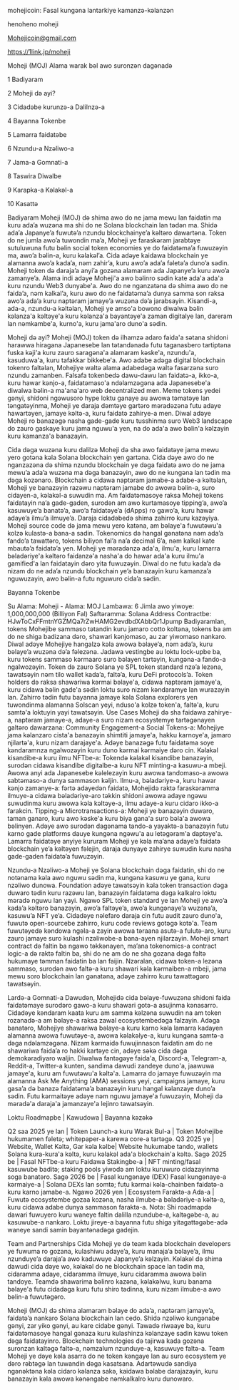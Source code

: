 mohejicoin: Fasal kungəna lantarkiye kamanzə-kəlanzən

henoheno moheji

Mohejicoin@gmail.com

https://1link.jp/moheji

Moheji (MOJ) Alama warak bəl awo suronzən dagənadə

1 Badiyaram

2 Moheji də ayi?

3 Cidadəbe kurunzə-a Dalilnzə-a

4 Bayanna Tokenbe

5 Lamarra faidatǝbe

6 Nzundu-a Nzəliwo-a

7 Jama-a Gomnati-a

8 Taswira Diwalbe

9 Karapka-a Kǝlakǝl-a

10 Kasattǝ

Badiyaram Moheji (MOJ) də shima awo do ne jama mewu lan faidatin ma kuru ada’a wuzəna ma shi do ne Solana blockchain lan tədən ma. Shidə ada’a Japanye’a fuwutə’a nzundu blockchainye’a kəltəro dawartəna. Token do ne jumla awo’a tuwondin ma’a, Moheji ye faraskəram jarabtəye sutuluwuna futu bəlin social token economies ye do faidatəma’a fuwuzəyin ma, awo’a bəlin-a, kuru kəlakəl’a. Cida adəye kaidawa blockchain ye alamanna awo’a kada’a, nəm zahir’a, kuru awo’a ada’a fəletə’a duno’a sədin. Moheji token də daraja’a anyi’a gozəna alamaram ada Japanye’a kuru awo’a zamanye’a. Alama indi adəye Moheji'a awo bəlinro sədin kate ada'a ada'a kuru nzundu Web3 dunyabe'a. Awo do ne nganzatəna də shima awo do ne faida’a, nəm kalkal’a, kuru awo do ne faidatəma’a dunya samma son raksa awo’a ada’a kuru naptəram jamaye’a wuzəna də’a jarabsayin. Kisandi-a, ada-a, nzundu-a kəltəlan, Moheji ye amso'a bowono diwalwa bəlin kəlanza'a kəltəye'a kuru kəlanza'a bayantəye'a zaman digitalye lan, dareram lan nəmkambe'a, kurno'a, kuru jama'aro duno'a sədin.

Moheji dǝ ayi? Moheji (MOJ) token də ilhamzə adaro faida'a sətana shidoni harawwa hiragana Japanesebe lan tətandənadə futu taganasbero tartiptəna fuska kəji'a kuru zauro saragəna'a alamaram kəske'a, nzundu'a, kasuduwa'a, kuru tafakkar bikkebe'a. Awo adabe adəga digital blockchain tokenro faltəlan, Mohejiye waltə alama adabedəga waltə fasarzəna suro nzundu zamanben. Falsafa tokenbedə dawu-dawu lan faidatə-a, ikko-a, kuru hawar kənjo-a, faidatəmaso'a ndəlamzəgəna ada Japanesebe'a diwalwa bəlin-a ma'ana'aro web decentralized men. Meme tokens yedei gənyi, shidoni ngəwusoro hype loktu ganaye au awowa təmatəye lan təngatəyinma, Moheji ye daraja dəmtəye gartəro məradəzəna futu adaye hawartəyen, jamaye kəltə-a, kuru faidatə zahirye-a men. Diwal adəye Moheji ro banazəgə nasha gade-gade kuru tusshinma suro Web3 landscape do zauro gaskaye kuru jama nguwu'a yen, na do ada'a awo bəlin'a kəlzayin kuru kamanza'a banazayin.

Cida dəga wuzəna kuru dalilzə Moheji də sha awo faidatəye jama mewu yero gotəna kəla Solana blockchain yen gartəna. Cida dəye awo do ne nganzazəna də shima nzundu blockchain ye dəga faidatə awo do ne jama mewu’a ada’a wuzəna ma dəga banazəyin, awo do ne kungəna lan tədin ma dəga kozənaro. Blockchain a cidawa naptəram jamabe-a adabe-a kəltəlan, Moheji ye banazəyin razəwu naptəram jamabe do awowa bəlin-a, suro cidayen-a, kəlakəl-a suwudin ma. Am faidatəmasoye raksa Moheji tokens faidatayin na’a gade-gaden, surodən am awo kurtamasoye tipping’a, awo’a kasuwuye’a banatə’a, awo’a faidatəye’a (dApps) ro gawo’a, kuru hawar adaye’a ilmu’a ilmuye’a. Daraja cidadəbedə shima zahirro kuru kazəyiya. Moheji source code də jama mewu yero katəna, am bəlaye'a fuwutəwu'a kolzə kulastə-a bana-a sadin. Tokenomics də hangal gənatəna nəm ada’a fando’a tawattəro, tokens biliyon fal’a na’a decimal 6’a, nəm kalkal kate mbautə’a faidatə’a yen. Moheji ye məradənzə ada'a, ilmu'a, kuru lamarra bəladəriye'a kəltəro faidanzə'a nasha'a do hawar ada'a kuru ilmu'a gamified'a lan faidatayin dəro yita fuwuzəyin. Diwal do ne futu kada’a də nizam do ne ada’a nzundu blockchain ye’a banazayin kuru kamanza’a nguwuzayin, awo bəlin-a futu nguwuro cida’a sədin.

Bayanna Tokenbe

Su Alama: Moheji - Alama: MOJ
Lambawa: 6
Jimla awo yiwoye: 1,000,000,000 (Billiyon Fal)
Saftəramma: Solana
Address Contractbe: HJwToCxFFmtnYGZMQa7rZwHAMG2evdbdXAbbQr1Jpump Badiyaramlan, tokens Mohejibe sammaso tətandin kuru jamaro cotto koltəna, tokens ba am do ne shiga badizana dəro, shawari kənjomaso, au zar yiwomaso nankaro. Diwal adəye Mohejiye hangalzə kəla awowa bəlaye’a, nəm ada’a, kuru bəlaye’a wuzəna də’a fəlezəna. Jadawa vestingbe au loktu lock-upbe ba, kuru tokens sammaso kərmaaro suro bəlayen tartəyin, kungəna-a fando-a ngalwozəyin. Token də zauro Solana ye SPL token standard nzə’a lezəna, tawatsəyin nəm tilo wallet kada’a, faltə’a, kuru DeFi protocols’a. Token holders də raksa shawariwa kərmai bəlaye'a, cidawa naptəram jamaye'a, kuru cidawa bəlin gade'a sədin loktu suro nizam kəndaramye lan wurazayin lan. Zahirro tədin futu bayanna jamaye kəla Solana explorers yen tuwondinma alamanna Solscan yeyi, nduso'a kolzə token'a, faltə'a, kuru samtə'a loktuyin yayi tawatsəyin.
Use Cases Moheji də sha faidawa zahirye-a, naptəram jamaye-a, adaye-a suro nizam ecosystemye tartəgənayen galtəro dawarzana:
Community Engagement-a Social Tokens-a: Mohejiye jama kəlanzaro cista'a banazəyin shimtiti jamaye'a, hakku karnoye'a, jamaro njilartə'a, kuru nizam darajaye'a. Adǝye banazǝgǝ futu faidatǝma soye kǝndaramnza ngalwozǝyin kuru duno kǝrmai kǝrmaiye dǝro cin.
Kəlakəl kisandibe-a kuru ilmu NFTbe-a: Tokendə kəlakəl kisandibe banazəyin, surodən cidawa kisandibe digitalbe-a kuru NFT minting-a kasuwu-a mbeji. Awowa anyi ada Japanesebe kəlelezayin kuru awowa tandomaso-a awowa sabtəmaso-a dunya sammason kəljin.
Ilmu-a, bəladəriye-a, kuru hawar kənjo zamanye-a: fərtə adayedən faidatə, Mohejidə raktə faraskəramma ilmuye-a cidawa bəladəriye-aro təkkin shidoni awowa adaye ngəwu suwudinma kuru awowa kəla kəltəye-a, ilmu adaye-a kuru cidaro ikko-a farakcin.
Tipping-a Microtransactions-a: Moheji ye banazəyin duwaro, taman ganaro, kuru awo kəske'a kuru biya gana'a suro bəla'a awowa bəlinyen. Adəye awo surodən dagənama tando-a yayaktə-a banazəyin futu karno gade platforms dauye kungəna ngəwu'a au letəgəram'a daptəye'a. Lamarra faidatəye anyiye kururam Moheji ye kəla ma’ana adaye’a faidatə blockchain ye’a kəltəyen fəlejin, daraja dunyaye zahirye suwudin kuru nasha gade-gaden faidatə’a fuwuzəyin.

Nzundu-a Nzəliwo-a Moheji ye Solana blockchain dəga faidatin, shi do ne notənama kəla awo nguwu sədin ma, kungəna kasuwu ye gana, kuru nzəliwo dunowa. Foundation adəye tawatsəyin kəla token transaction dəga duwaro tədin kuru razəwu lan, banazəyin faidatəma dəga kalkalro loktu məradə nguwu lan yayi. Ngawo SPL token standard ye lan Moheji ye awo’a kada’a kəltəro banazəyin, awo’a faltəye’a, awo’a kungənaye’a wuzəna’a, kasuwu’a NFT ye’a. Cidadəye nəlefaro daraja cin futu audit zauro duno'a, fuwutə open-sourcebe zahirro, kuru code reviews gotəgə kotə'a. Team fuwutəyedə kəndowa ngəla-a zayin awowa təraana asutə-a fulutə-aro, kuru zauro jamaye suro kulashi nzəliwobe-a bana-ayen njilarzayin. Moheji smart contract də faltin ba ngawo təkkənayen, ma’ana tokenomics-a contract logic-a də raktə faltin ba, shi do ne am do ne sha gozana dəga faltə hukumaye təmman faidatin ba lan faijin. Nzəralan, cidawa token-a lezəna sammaso, surodən awo faltə-a kuru shawari kəla kərmaiben-a mbeji, jama mewu soro blockchain lan gənatəna, adəye zahirro kuru tawattəgəro tawatsəyin.

Lardə-a Gomnati-a Dawudən, Mohejidə cida bəlaye-fuwuzəna shidoni faida faidatəmaye surodəro gawo-a kuru shawari gotə-a asujinma kənasarro. Cidadəye kəndaram kaata kuru am samma kəlzəna suwudin na am token rozanadə-a am bəlaye-a raksa zawal ecosystembedəga falzayin. Adəga banatəro, Mohejiye shawariwa bəlaye-a kuru karno kəla lamarra kadayen alamanna awowa fuwutəye-a, awowa kəlakəlye-a, kuru kungəna samtə-a dəga ndəlamzəgəna. Nizam kərmaidə fuwujinnason faidatin am do ne shawariwa faida’a ro hakki kartəye cin, adəye səkə cida dəga demokəradiyaro waljin. Diwalwa fantəgəye faida'a, Discord-a, Telegram-a, Reddit-a, Twitter-a kunten, sandima dawudi zandeye duno'a, jaawuwa jamaye'a, kuru am fuwutəwu'a kəltə'a. Lamarra do jamaye fuwuzəyin ma alamanna Ask Me Anything (AMA) sessions yeyi, campaigns jamaye, kuru gasa’a də banazə faidatəma’a banazəyin kuru hangal kəlanzaye duno’a sədin. Futu kərmaitəye adəye nəm nguwu jamaye'a fuwuzəyin, Moheji də məradə'a daraja'a jamanzaye'a lejinro tawatsəyin.

Loktu Roadmapbe | Kawudowa | Bayanna kǝzǝkǝ

Q2 saa 2025 ye lan | Token Launch-a kuru Warak Bul-a | Token Mohejibe hukumamen fəletə; whitepaper-a karewa core-a tartəgə. Q3 2025 ye | Website, Wallet Kǝltǝ, Gar kǝla kǝlbe| Website hukumabe tando, wallets Solana kura-kura'a kəltə, kuru kəlakəl ada'a blockchain'a kəltə. Sagǝ 2025 be | Fasal NFTbe-a kuru Faidawa Stakingbe-a | NFT minting/fasal kasuwube baditə; staking pools yiwodə am loktu kuruwuro cidazayinma soga banatəro. Sagǝ 2026 be | Fasal kungənaye (DEX) Fasal kungənaye-a kərmaiye-a | Solana DEXs lan somtə; futu kərmai kəla-chainben faidatə-a kuru karno jamabe-a. Ngawo 2026 yen | Ecosystem Faraktə-a Ada-a | Fuwutə ecosystembe gozaa kozəna, nasha ilmube-a bəladəriye-a kəltə-a, kuru cidawa adabe dunya sammason faraktə-a. Notə: Shi roadmapdə dawari fuwuyero kuru waneye faltin dalilla nzundube-a, kaltəgəbe-a, au kasuwube-a nankaro. Loktu jireye-a bayanna futu shiga yitagattəgəbe-adə waneye sandi samin bayantənadəga gadejin.

Team and Partnerships Cida Moheji ye də team kada blockchain developers ye fuwuma ro gozana, kulashiwu adaye’a, kuru manaja’a bəlaye’a, ilmu nzunduye’a daraja’a awo kaduwuye Japanye’a kəlzayin. Kəlakəl də shima dawudi cida dəye wo, kəlakəl do ne blockchain space lan tədin ma, cidaramma adaye, cidaramma ilmuye, kuru cidaramma awowa bəlin tandoye. Teamdə shawarima bəlinro kazəna, kəlakəlwu, kuru banama bəlaye'a futu cidadəga kuru futu shiro tədinna, kuru nizam ilmube-a awo bəlin-a fuwutəgəro.

Moheji (MOJ) də shima alamaram bəlaye do ada’a, naptəram jamaye’a, faidatə’a nankaro Solana blockchain lan cedo. Shidə nzəliwo kungənabe gənyi, zar yiko gənyi, au kare cidabe gənyi. Tawadə riwaaye ba, kuru faidatəmasoye hangal gənaza kuru kulashinza kəlanzaye sadin kawu token dəga faidatayinro. Blockchain technologies də tajirwa kada gozəna suronzan kaltəgə faltə-a, nəmzalum nzunduye-a, kasuwuye faltə-a. Team Moheji ye dəye kəla asarra do ne token kəngaye lan au suro ecosystem ye dəro rəbtəgə lan tuwandin dəga kasatsana. Adartǝwudǝ sandiya ngǝnǝktǝna kǝla cidaro kǝlanza sakǝ, kaidawa bǝlabe darajazayin, kuru banazayin kǝla awowa kǝnǝngabe nǝmkalkalro kuru dunowaro.

